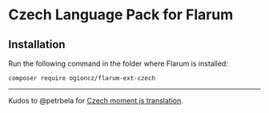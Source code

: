 # Czech Language Pack for Flarum

## Installation

Run the following command in the folder where Flarum is installed:

```shell
composer require ogioncz/flarum-ext-czech
```

---

Kudos to @petrbela for [Czech moment.js translation](https://github.com/moment/moment/blob/f2af24d53ec8bb2ad61626509e529d339217ff96/locale/cs.js).
